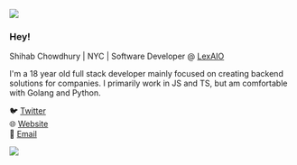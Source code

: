 ![](https://i.imgur.com/4M7IWwP.gif)

### Hey!

<!--
**aiomonitors/aiomonitors** is a ✨ _special_ ✨ repository because its `README.md` (this file) appears on your GitHub profile.
-->

Shihab Chowdhury | NYC | Software Developer @ [LexAIO](https://lexaio.io)

I'm a 18 year old full stack developer mainly focused on creating backend solutions for companies. I primarily work in JS and TS, but am comfortable with Golang and Python.

🐦 [Twitter](https://twitter.com/aiomonitors) <br>
🌐 [Website](https://shihab.dev) <br>
📩 [Email](mailto:navr@discoders.us) <br>

![](https://i.imgur.com/4M7IWwP.gif)
